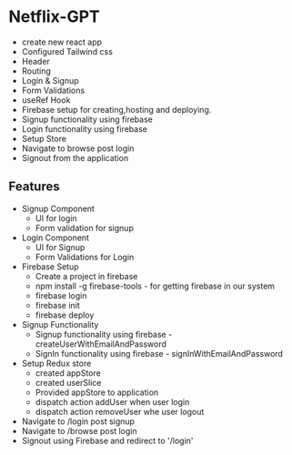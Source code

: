 # Netflix-GPT
- create new react app
- Configured Tailwind css
- Header
- Routing
- Login & Signup
- Form Validations
- useRef Hook
- Firebase setup for creating,hosting and deploying.
- Signup functionality using firebase
- Login functionality using firebase
- Setup Store 
- Navigate to browse post login
- Signout from the application

## Features
- Signup Component
  - UI for login
  - Form validation for signup
- Login Component
  - UI for Signup
  - Form Validations for Login
- Firebase Setup
  - Create a project in firebase
  - npm install -g firebase-tools - for getting firebase in our system
  - firebase login
  - firebase init
  - firebase deploy
- Signup Functionality
  - Signup functionality using firebase - createUserWithEmailAndPassword
  - SignIn functionality using firebase - signInWithEmailAndPassword
- Setup Redux store
  - created appStore
  - created userSlice
  - Provided appStore to application
  - dispatch action addUser when user login
  - dispatch action removeUser whe user logout
- Navigate to /login post signup
- Navigate to /browse post login
- Signout using Firebase and redirect to '/login'